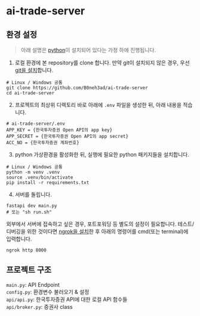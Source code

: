 # ai-trade-server

## 환경 설정
> 아래 설명은 [python](https://www.python.org/downloads/)이 설치되어 있다는 가정 하에 진행됩니다.

1. 로컬 환경에 본 repository를 clone 합니다. 만약 git이 설치되지 않은 경우, 우선 [git을 설치](https://git-scm.com/book/ko/v2/%EC%8B%9C%EC%9E%91%ED%95%98%EA%B8%B0-Git-%EC%84%A4%EC%B9%98)합니다.
```shell
# Linux / Windows 공통
git clone https://github.com/B0neh3ad/ai-trade-server
cd ai-trade-server
```

2. 프로젝트의 최상위 디렉토리 바로 아래에 `.env` 파일을 생성한 뒤, 아래 내용을 적습니다.
```shell
# ai-trade-server/.env
APP_KEY = {한국투자증권 Open API의 app key}
APP_SECRET = {한국투자증권 Open API의 app secret}
ACC_NO = {한국투자증권 계좌번호}
```

3. python 가상환경을 활성화한 뒤, 실행에 필요한 python 패키지들을 설치합니다.

```shell
# Linux / Windows 공통
python -m venv .venv
source .venv/bin/activate
pip install -r requirements.txt
```

4. 서버를 돌립니다.
```shell
fastapi dev main.py
# 또는 "sh run.sh"
```

외부에서 서버에 접속하고 싶은 경우, 포트포워딩 등 별도의 설정이 필요합니다.
테스트/디버깅을 위한 것이다면 [ngrok을 설치](https://ngrok.com/downloads/linux)한 후 아래의 명령어를 cmd(또는 terminal)에 입력합니다.
```
ngrok http 8000
```

## 프로젝트 구조

`main.py`: API Endpoint \
`config.py`: 환경변수 불러오기 & 설정 \
`api/api.py`: 한국투자증권 API에 대한 로컬 API 함수들 \
`api/broker.py`: 증권사 class
